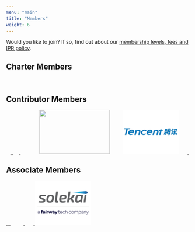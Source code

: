 ```yaml
---
menu: "main"
title: "Members"
weight: 6
---
```

Would you like to join? If so, find out about our <a href="https://dash-industry-forum.github.io/membership/">membership levels, fees and IPR policy</a>.



## Charter Members

<div class="member"><a href="http://www.akamai.com/" target="_blank" rel="noopener noreferrer"><img height="120px"  src="https://dash-industry-forum.github.io/img/akamai-logo_website_052915.jpg" alt="" /></a>
<a href="http://www.comcast.com/" target="_blank" rel="noopener noreferrer"><img height="120px"  src="https://dash-industry-forum.github.io/img/Comcast-Logo_website.jpg" alt="" /></a>
<a href="http://www.dolby.com/us/en/index.html" target="_blank" rel="noopener noreferrer"><img height="120px"  src="https://dash-industry-forum.github.io/img/dolby.jpg" alt="" /></a>
<a href="http://www.ericsson.com/" target="_blank" rel="noopener noreferrer"><img height="120px"  src="https://dash-industry-forum.github.io/img/ericson.jpg" alt="" /></a>
<a href="http://www.microsoft.com/en-us/default.aspx" target="_blank" rel="noopener noreferrer"><img height="120px"  src="https://dash-industry-forum.github.io/img/Microsoft2.jpg" alt="" /></a>
<a href="http://www.qualcomm.com/" target="_blank" rel="noopener noreferrer"><img height="120px"  src="https://dash-industry-forum.github.io/img/qualcomm.jpg" alt="" /></a>
<a href="http://www.samsung.com/us/" target="_blank" rel="noopener noreferrer"><img height="120px"  src="https://dash-industry-forum.github.io/img/samsung.jpg" alt="" /></a>
<a href="http://www.dts.com/" target="_blank" rel="noopener noreferrer"><img height="120px"  src="https://dash-industry-forum.github.io/img/xpe_logo_rgb_201_website.png" alt="" /></a></div>

## Contributor Members


<div class="member"><a href="http://www.arrisi.com/" target="_blank" rel="noopener noreferrer"><img height="120px"  src="https://dash-industry-forum.github.io/img/ARRIS_4c_WEB_website_052915.jpg" alt="" /></a>
<a href="https://www.brightcove.com/" target="_blank" rel="noopener noreferrer"><img height="120px"  src="https://dash-industry-forum.github.io/img/brightcove_website.jpg" alt="" /></a> 
<a href="http://www.cablelabs.com/" target="_blank" rel="noopener noreferrer"><img height="120px"  src="https://dash-industry-forum.github.io/img/CL_301_large_website_052915.png" alt="" /></a>    
<a href="http://www.castlabs.com/" target="_blank" rel="noopener noreferrer"><img height="120px"  src="https://dash-industry-forum.github.io/img/castlabs-new-logo_website.png" alt="" /> </a>
<a href="https://www.cisco.com/" target="_blank" rel="noopener noreferrer"><img height="120px"  src="https://dash-industry-forum.github.io/img/cisco.jpg" alt="" /> </a>
<a href="http://www.perpetual-solutions.com/" target="_blank" rel="noopener noreferrer"><img height="120px"  src="https://dash-industry-forum.github.io/img/Connected-Home-Academy-Logo.jpg" alt="" /></a>
<a href="http://www.digitalprimates.net/" target="_blank" rel="noopener noreferrer"><img height="120px"  src="https://dash-industry-forum.github.io/img/digital-primates.jpg" alt="" /></a>
<a href="http://www3.ebu.ch/cms/en/home" target="_blank" rel="noopener noreferrer"><img height="120px"  src="https://dash-industry-forum.github.io/img/ebu.jpg" alt="" /></a>
<a href="http://www.edgeware.tv/" target="_blank" rel="noopener noreferrer"><img height="120px"  src="https://dash-industry-forum.github.io/img/Edgeware_Logo_website.png" alt="" /></a>
<a href="http://www.elementaltechnologies.com/" target="_blank" rel="noopener noreferrer"><img height="120px"  src="https://dash-industry-forum.github.io/img/Elemental_Logo_COLOR_PPT_website.png" alt="" />      </a>
<a href="https://www.ezdrm.com/" target="_blank" rel="noopener noreferrer"><img height="120px"  src="https://dash-industry-forum.github.io/img/EZDRM-logo-website.png" alt="" /></a>
<a href="http://www.fraunhofer.de/en.html" target="_blank" rel="noopener noreferrer"><img height="120px"  src="https://dash-industry-forum.github.io/img/fraunhofer.jpg" alt="" /></a>
<a href="http://www.google.com" target="_blank" rel="noopener noreferrer"><img height="120px"  src="https://dash-industry-forum.github.io/img/Google_logo_website.png" alt="" /></a>
<a href="http://www.haivision.com/" target="_blank" rel="noopener noreferrer"><img height="120px"  src="https://dash-industry-forum.github.io/img/haivision.jpg" alt="" /></a>
<a href="http://www.harmonicinc.com/" target="_blank" rel="noopener noreferrer"><img height="120px"  src="https://dash-industry-forum.github.io/img/harmonic.jpg" alt="" /></a>
<a href="http://www.huawei.com/en/" target="_blank" rel="noopener noreferrer"><img height="120px"  src="https://dash-industry-forum.github.io/img/huawei.jpg" alt="" /></a>
<a href="http://www.hulu.com/" target="_blank" rel="noopener noreferrer"><img height="120px"  src="https://dash-industry-forum.github.io/img/Hulu_Logo_website.png" alt="" /></a>
<a href="https://www.insidesecure.com/" target="_blank" rel="noopener noreferrer"><img height="120px"  src="https://dash-industry-forum.github.io/img/Inside-Secure_logo_website_051717.jpg" alt="" /></a>
<a href="http://www.intel.com/content/www/us/en/homepage.html" target="_blank" rel="noopener noreferrer"><img height="120px"  src="https://dash-industry-forum.github.io/img/intel.jpg" alt="" /></a>
<a href="http://www.interdigital.com/" target="_blank" rel="noopener noreferrer"><img height="120px"  src="https://dash-industry-forum.github.io/img/interdigital.jpg" alt="" /></a>
<a href="http://www.iij.ad.jp/en/" target="_blank" rel="noopener noreferrer"><img height="120px"  src="https://dash-industry-forum.github.io/img/IIJ_logo_website.png" alt="" /></a>
<a href="http://irdeto.com/" target="_blank" rel="noopener noreferrer"><img height="120px"  src="https://dash-industry-forum.github.io/img/irdeto.jpg" alt="" /></a>
<a href="http://www.kaltura.com/" target="_blank" rel="noopener noreferrer"><img height="120px"  src="https://dash-industry-forum.github.io/img/kalturalogo.jpg" alt="" /></a>
<a href="http://www.mediaexcel.com/index.php" target="_blank" rel="noopener noreferrer">      </a>
<a href="http://www.lg.com/" target="_blank" rel="noopener noreferrer"><img height="120px"  src="https://dash-industry-forum.github.io/img/logo_LG_website.png" alt="" width="193" height="150" /></a>
<a href="http://www.mediaexcel.com/index.php" target="_blank" rel="noopener noreferrer">     </a>
<a href="http://www.maxdome.de/" target="_blank" rel="noopener noreferrer"><img height="120px"  src="https://dash-industry-forum.github.io/img/Maxdome_Logo_RGB_website.png" alt="" /></a>
<a href="http://www.mediaexcel.com/index.php" target="_blank" rel="noopener noreferrer"><img height="120px"  src="https://dash-industry-forum.github.io/img/mediaexcel.jpg" alt="" /></a>
<a href="http://www.nagra.com/cms/" target="_blank" rel="noopener noreferrer"><img height="120px"  src="https://dash-industry-forum.github.io/img/nagra.jpg" alt="" /></a>
<a href="https://signup.netflix.com/" target="_blank" rel="noopener noreferrer"><img height="120px"  src="https://dash-industry-forum.github.io/img/netflox.jpg" alt="" /></a>
<a href="http://www.neulion.com/" target="_blank" rel="noopener noreferrer"><img height="120px"  src="https://dash-industry-forum.github.io/img/NL_black_website.png" alt="" /></a>
<a href="http://www.nokia.com/us-en/" target="_blank" rel="noopener noreferrer"><img height="120px"  src="https://dash-industry-forum.github.io/img/Nokia_logo_blue_RGB_website_052915.png" alt="" /></a>
<a href="http://www.sony.com/index.shtml" target="_blank" rel="noopener noreferrer"><img height="120px"  src="https://dash-industry-forum.github.io/img/sony.jpg" alt="" /></a>
<a href="http://www.technicolor.com/" target="_blank" rel="noopener noreferrer"><img height="120px"  src="https://dash-industry-forum.github.io/img/Technicolor_logo_website.png" alt="" /></a>
<a href="https://www.tencent.com/en-us/" target="_blank" rel="noopener noreferrer"><img height="120px"  src="https://raw.githubusercontent.com/Dash-Industry-Forum/Dash-Industry-Forum.github.io/hugo/static/img/tencent_logo_website.png" alt="" /></a>
<a href="http://www.tno.nl/" target="_blank" rel="noopener noreferrer"><img height="120px"  src="https://dash-industry-forum.github.io/img/TNO_zwart_website.jpg" alt="" /></a>
<a href="http://www.turner.com/" target="_blank" rel="noopener noreferrer"><img height="120px"  src="https://dash-industry-forum.github.io/img/turner_logo_website.png" alt="" /></a>
<a href="http://www.verimatrix.com/" target="_blank" rel="noopener noreferrer"><img height="120px"  src="https://dash-industry-forum.github.io/img/verimatrix.jpg" alt="" /></a>
<a href="https://www.verizondigitalmedia.com/" target="_blank" rel="noopener noreferrer"><img height="120px"  src="https://dash-industry-forum.github.io/img/vdms.png" alt="" /></a>
<a href="http://www.viaccess-orca.com/" target="_blank" rel="noopener noreferrer"><img height="120px"  src="https://dash-industry-forum.github.io/img/VO-logo_website.png" alt="" /></a>
<a href="http://www.wowza.com/" target="_blank" rel="noopener noreferrer">    </a>
<a href="http://www.vimond.com/" target="_blank" rel="noopener noreferrer"><img height="120px"  src="https://dash-industry-forum.github.io/img/Vimond_logo_website.png" alt="" />   </a>
 <a href="http://www.vubiquity.com/" target="_blank" rel="noopener noreferrer"><img height="120px"  src="https://dash-industry-forum.github.io/img/Vubiquity_web.jpg" alt="" />   </a></div>

## Associate Members


<div class="member"><a href="https://anevia.com/" target="_blank" rel="noopener noreferrer"><img height="120px"  src="https://dash-industry-forum.github.io/img/Anevia_logo_website.png" alt="" />    </a>
<a href="http://www.axinom.com/" target="_blank" rel="noopener noreferrer"><img height="120px"  src="https://dash-industry-forum.github.io/img/axinom.jpg" alt="" />    </a>
<a href="http://www.bitmovin.net/" target="_blank" rel="noopener noreferrer"><img height="120px"  src="https://dash-industry-forum.github.io/img/bitmovin_logo_website.png" alt="" />    </a>
<a href="http://www.broadpeak.tv/" target="_blank" rel="noopener noreferrer"><img height="120px"  src="https://dashif.org/img/Logotype_Broadpeak_rgb_website.png" alt="" /></a>
<a href="https://www.buydrm.com/" target="_blank" rel="noopener noreferrer"><img height="120px"  src="https://dash-industry-forum.github.io/img/BuyDRM_logo_website.png" alt="" /></a>
<a href="http://www.cliplister.com/" target="_blank" rel="noopener noreferrer"><img height="120px"  src="https://dash-industry-forum.github.io/img/Cliplister_logo_website.png" alt="" /></a>
<a href="http://www.dveo.com/" target="_blank" rel="noopener noreferrer"><img height="120px"  src="https://dash-industry-forum.github.io/img/DVEO-Logo-2015_website.png" alt="" /></a>
<a href="https://www.epiclabs.io/" target="_blank" rel="noopener noreferrer"><img height="120px"  src="https://dash-industry-forum.github.io/img/negative-main-logotype_website2.png" alt="" /></a>
<a href="http://www.erlab.com.tr/" target="_blank" rel="noopener noreferrer"><img height="120px"  src="https://dash-industry-forum.github.io/img/Erlab_Technology_logo_website.png" alt="" /></a>
<a href="http://www.eurofins-digitaltesting.com/" target="_blank" rel="noopener noreferrer"><img height="120px"  src="https://dash-industry-forum.github.io/img/Eurofins-logo_website.png" alt="" /></a>
<a href="http://www.inisoft.tv/" target="_blank" rel="noopener noreferrer"><img height="120px"  src="https://dash-industry-forum.github.io/img/Inisoft_Logo_website.png" alt="" /></a>
<a href="http://pallycon.com/" target="_blank" rel="noopener noreferrer"><img height="120px"  src="https://dash-industry-forum.github.io/img/InkaEntworks-Logo_website.jpg" alt="" /></a>
<a href="http://jwplayer.com/" target="_blank" rel="noopener noreferrer"><img height="120px"  src="https://dash-industry-forum.github.io/img/jwplayer_website_logo.png" alt="" />    </a>
<a href="http://www.mediamelon.com/" target="_blank" rel="noopener noreferrer">    </a><a href="https://wmspanel.com/nimble" target="_blank" rel="noopener noreferrer">     </a>
<a href="http://www.mediamelon.com/" target="_blank" rel="noopener noreferrer"><img height="120px"  src="https://dash-industry-forum.github.io/img/MediaMelon_Signature_RGB_website.png" alt="" /></a> 
<a href="http://mux.com/" target="_blank" rel="noopener noreferrer"><img height="120px"  src="https://dash-industry-forum.github.io/img/Mux-Logo_website_v2.png" alt="" /></a> 
<a href="http://www.nexstreaming.com/" target="_blank" rel="noopener noreferrer"><img height="120px"  src="https://dash-industry-forum.github.io/img/NexStreaming_website.jpg" alt="" /></a>  
<a href="https://wmspanel.com/nimble" target="_blank" rel="noopener noreferrer"><img height="120px"  src="https://dash-industry-forum.github.io/img/nimble_logo_high-res_website.png" alt="" /></a>
<a href="http://nomor.de/" target="_blank" rel="noopener noreferrer"><img height="120px"  src="https://dash-industry-forum.github.io/img/nomor_logo_website_05292015.png" alt="" /></a>
<a href="https://www.theoplayer.com/" target="_blank" rel="noopener noreferrer"><img height="120px"  src="https://dash-industry-forum.github.io/img/THEOplayer_Logo_website_v4.png" alt="" /></a> 
<a href="http://www.realeyes.com/" target="_blank" rel="noopener noreferrer"><img height="120px"  src="https://dash-industry-forum.github.io/img/RealEyes_Logo_website_052915.png" alt="" />   </a>
<a href="http://www.solekai.com/" target="_blank" rel="noopener noreferrer"><img height="120px"  src="https://raw.githubusercontent.com/Dash-Industry-Forum/Dash-Industry-Forum.github.io/hugo/static/img/solekai-fairway-vertical_website.png" alt="" /></a>
<a href="http://www.squadeo.tv/" target="_blank" rel="noopener noreferrer"><img height="120px"  src="https://dash-industry-forum.github.io/img/Squadeo-logo_website.png" alt="" /></a>
<a href="https://www.streamone.nl/" target="_blank" rel="noopener noreferrer"><img height="120px"  src="https://dash-industry-forum.github.io/img//StreamOne-logo-uitsn_website.png" alt="" /></a>
<a href="http://www.streamroot.io/" target="_blank" rel="noopener noreferrer"><img height="120px"  src="https://dash-industry-forum.github.io/img/logo-streamroot_website.jpg" alt="" /></a>
<a href="https://system73.com/" target="_blank" rel="noopener noreferrer"><img height="120px"  src="https://dash-industry-forum.github.io/img/System73_logo_website-1.png" alt="" /></a>
<a href="http://www.unified-streaming.com/" target="_blank" rel="noopener noreferrer"><img height="120px"  src="https://dash-industry-forum.github.io/img/Unified-Streaming-logo_website_2018.png" alt="" /></a>
<a href="http://visualon.com/" target="_blank" rel="noopener noreferrer"><img height="120px"  src="https://dash-industry-forum.github.io/img/visualon.jpg" alt="" /></a>
<a href="http://www.vualto.com/" target="_blank" rel="noopener noreferrer"><img height="120px"  src="https://dash-industry-forum.github.io/img/VUALTO-logo-main-with-strapline_website.png" alt="" /></a></div>

